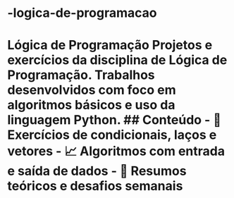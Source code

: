 # -logica-de-programacao
# Lógica de Programação  Projetos e exercícios da disciplina de Lógica de Programação. Trabalhos desenvolvidos com foco em algoritmos básicos e uso da linguagem Python.  ## Conteúdo - 🧠 Exercícios de condicionais, laços e vetores - 📈 Algoritmos com entrada e saída de dados - 📄 Resumos teóricos e desafios semanais
